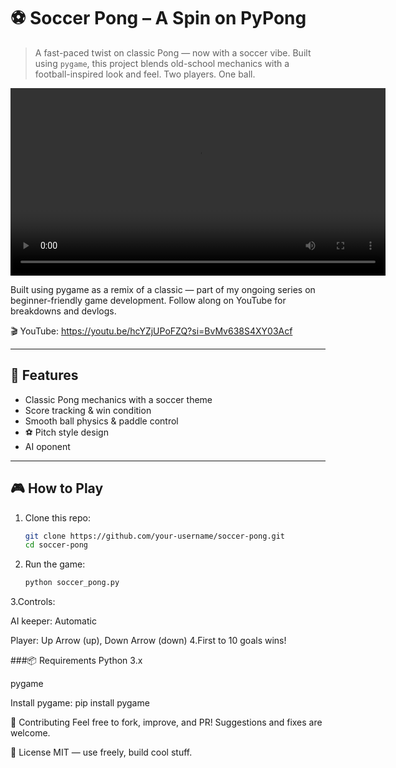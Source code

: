 # ⚽️ Soccer Pong – A Spin on PyPong

> A fast-paced twist on classic Pong — now with a soccer vibe. Built using `pygame`, this project blends old-school mechanics with a football-inspired look and feel. Two players. One ball.
> 
<video width="600" controls>
  <source src="https://res.cloudinary.com/dz22pel2c/video/upload/v1753720524/VideoCompressor_20250728162651360_pnttwz.mp4" type="video/mp4">
</video>


Built using pygame as a remix of a classic — part of my ongoing series on beginner-friendly game development. Follow along on YouTube for breakdowns and devlogs.

🎬 YouTube: https://youtu.be/hcYZjUPoFZQ?si=BvMv638S4XY03Acf


---

## 🚀 Features
- Classic Pong mechanics with a soccer theme   
- Score tracking & win condition  
- Smooth ball physics & paddle control  
- ⚽ Pitch style design
- AI oponent

---

## 🎮 How to Play

1. Clone this repo:
   ```bash
   git clone https://github.com/your-username/soccer-pong.git
   cd soccer-pong
2. Run the game:
   ```bash
   python soccer_pong.py
3.Controls:

AI keeper:  Automatic

Player: Up Arrow (up), Down Arrow (down)
4.First to 10 goals wins!

###📦 Requirements
Python 3.x

pygame

Install pygame:
  pip install pygame


🤝 Contributing
Feel free to fork, improve, and PR! Suggestions and fixes are welcome.

📄 License
MIT — use freely, build cool stuff.
